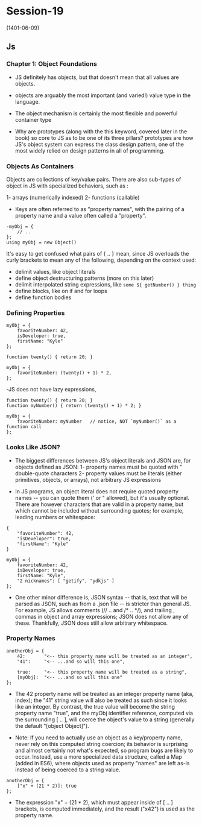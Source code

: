 # Session-19
(1401-06-09)

## Js

### Chapter 1: Object Foundations

- JS definitely has objects, but that doesn't mean that all values are objects.
- objects are arguably the most important (and varied!) value type in the language.

- The object mechanism is certainly the most flexible and powerful container type

- Why are prototypes (along with the this keyword, covered later in the book) so core to JS as to be one of its three pillars?  prototypes are how JS's object system can express the class design pattern, one of the most widely relied on design patterns in all of programming. 

### Objects As Containers
Objects are collections of key/value pairs. There are also sub-types of object in JS with specialized behaviors, such as :

1- arrays (numerically indexed) 
2- functions (callable)

- Keys are often referred to as "property names", with the pairing of a property name and a value often called a "property".

```
-myObj = {
    // ..
};
using myObj = new Object()
```

It's easy to get confused what pairs of { .. } mean, since JS overloads the curly brackets to mean any of the following, depending on the context used:

- delimit values, like object literals
- define object destructuring patterns (more on this later)
- delimit interpolated string expressions, like `some ${ getNumber() } thing`
- define blocks, like on if and for loops
- define function bodies

### Defining Properties

```
myObj = {
    favoriteNumber: 42,
    isDeveloper: true,
    firstName: "Kyle"
};
 
function twenty() { return 20; }
 
myObj = {
    favoriteNumber: (twenty() + 1) * 2,
};

```

-JS does not have lazy expressions,

```
function twenty() { return 20; }
function myNumber() { return (twenty() + 1) * 2; }

myObj = {
    favoriteNumber: myNumber   // notice, NOT `myNumber()` as a function call
};
```

### Looks Like JSON?

- The biggest differences between JS's object literals and JSON are, for objects defined as JSON:
1- property names must be quoted with " double-quote characters
2- property values must be literals (either primitives, objects, or arrays), not arbitrary JS expressions

- In JS programs, an object literal does not require quoted property names -- you can quote them (' or " allowed), but it's usually optional. There are however characters that are valid in a property name, but which cannot be included without surrounding quotes; for example, leading numbers or whitespace:

```
{
    "favoriteNumber": 42,
    "isDeveloper": true,
    "firstName": "Kyle"
}

myObj = {
    favoriteNumber: 42,
    isDeveloper: true,
    firstName: "Kyle",
    "2 nicknames": [ "getify", "ydkjs" ]
};
```

- One other minor difference is, JSON syntax -- that is, text that will be parsed as JSON, such as from a .json file -- is stricter than general JS. For example, JS allows comments (// .. and /* .. */), and trailing , commas in object and array expressions; JSON does not allow any of these. Thankfully, JSON does still allow arbitrary whitespace.

### Property Names

```
anotherObj = {
    42:       "<-- this property name will be treated as an integer",
    "41":     "<-- ...and so will this one",

    true:     "<-- this property name will be treated as a string",
    [myObj]:  "<-- ...and so will this one"
};
```

- The 42 property name will be treated as an integer property name (aka, index); the "41" string value will also be treated as such since it looks like an integer. By contrast, the true value will become the string property name "true", and the myObj identifier reference, computed via the surrounding [ .. ], will coerce the object's value to a string (generally the default "[object Object]").

- Note:
If you need to actually use an object as a key/property name, never rely on this computed string coercion; its behavior is surprising and almost certainly not what's expected, so program bugs are likely to occur. Instead, use a more specialized data structure, called a Map (added in ES6), where objects used as property "names" are left as-is instead of being coerced to a string value.

```
anotherObj = {
    ["x" + (21 * 2)]: true
};
```

- The expression "x" + (21 * 2), which must appear inside of [ .. ] brackets, is computed immediately, and the result ("x42") is used as the property name.
